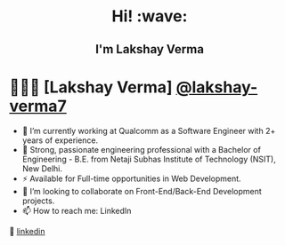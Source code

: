 <h1 align='center'> Hi! :wave:</h1>
<h2 align='center'> I'm Lakshay Verma</h2>


# 👨🏻‍💻 [Lakshay Verma] [@lakshay-verma7](https://www.linkedin.com/in/lakshay-verma7/)


- 🔭 I’m currently working at Qualcomm as a Software Engineer with 2+ years of experience.
- 🌱 Strong, passionate engineering professional with a Bachelor of Engineering - B.E. from Netaji Subhas Institute of Technology (NSIT), New Delhi.
- ⚡  Available for Full-time opportunities in Web Development.
- 👯 I’m looking to collaborate on Front-End/Back-End Development projects.
- 📫 How to reach me: LinkedIn

👔 [linkedin][linkedin]


[banner]: fsadfas
[linkedin]: https://www.linkedin.com/in/lakshay-verma7/
